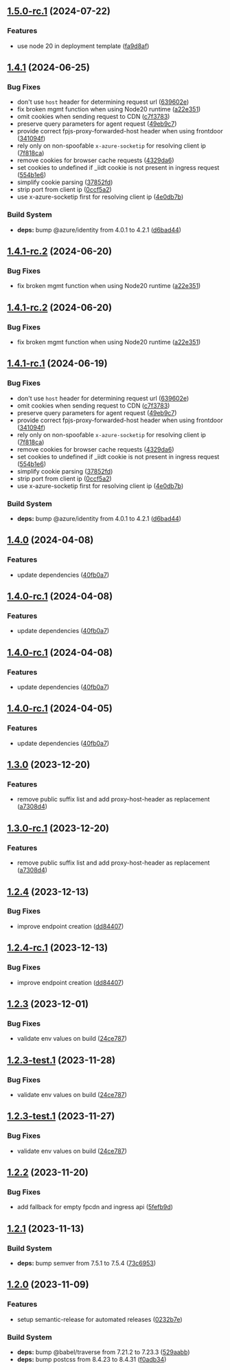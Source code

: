 ## [1.5.0-rc.1](https://github.com/fingerprintjs/fingerprint-pro-azure-integration/compare/v1.4.1...v1.5.0-rc.1) (2024-07-22)


### Features

* use node 20 in deployment template ([fa9d8af](https://github.com/fingerprintjs/fingerprint-pro-azure-integration/commit/fa9d8afe35f78465792bd27c1b1dd7f236d44cbd))

## [1.4.1](https://github.com/fingerprintjs/fingerprint-pro-azure-integration/compare/v1.4.0...v1.4.1) (2024-06-25)


### Bug Fixes

* don't use `host` header for determining request url ([639602e](https://github.com/fingerprintjs/fingerprint-pro-azure-integration/commit/639602e06beae4433a06f32357d6ccdd4488486d))
* fix broken mgmt function when using Node20 runtime ([a22e351](https://github.com/fingerprintjs/fingerprint-pro-azure-integration/commit/a22e3517dec67dc0b8bbf5c0755560ee23ba3b20))
* omit cookies when sending request to CDN ([c7f3783](https://github.com/fingerprintjs/fingerprint-pro-azure-integration/commit/c7f3783280ed4c87d33e938bc19446c3c408f14f))
* preserve query parameters for agent request ([49eb9c7](https://github.com/fingerprintjs/fingerprint-pro-azure-integration/commit/49eb9c7fd1ed51baae67ac652fc085fbc3c7e7bf))
* provide correct fpjs-proxy-forwarded-host header when using frontdoor ([341094f](https://github.com/fingerprintjs/fingerprint-pro-azure-integration/commit/341094f7b3f8ba3e67b88503b90089ce189b94e2))
* rely only on non-spoofable `x-azure-socketip` for resolving client ip ([7f818ca](https://github.com/fingerprintjs/fingerprint-pro-azure-integration/commit/7f818ca38e9ffd6d6b88e7757be1da66d8c9581b))
* remove cookies for browser cache requests ([4329da6](https://github.com/fingerprintjs/fingerprint-pro-azure-integration/commit/4329da66fdba1b152f7195b8eaca259c2c34860b))
* set cookies to undefined if _iidt cookie is not present in ingress request ([554b1e6](https://github.com/fingerprintjs/fingerprint-pro-azure-integration/commit/554b1e6876bf0bb8fb1f0fe445fc5875a27126d7))
* simplify cookie parsing ([37852fd](https://github.com/fingerprintjs/fingerprint-pro-azure-integration/commit/37852fd1a27f685413730fa5f6b92d71a8207fd3))
* strip port from client ip ([0ccf5a2](https://github.com/fingerprintjs/fingerprint-pro-azure-integration/commit/0ccf5a218badba417a704136b521a89f34724c01))
* use x-azure-socketip first for resolving client ip ([4e0db7b](https://github.com/fingerprintjs/fingerprint-pro-azure-integration/commit/4e0db7b07530c2542130e87a0cefc78350a5bebf))


### Build System

* **deps:** bump @azure/identity from 4.0.1 to 4.2.1 ([d6bad44](https://github.com/fingerprintjs/fingerprint-pro-azure-integration/commit/d6bad442dfa95af4fc89baca8a636f580daeeed5))

## [1.4.1-rc.2](https://github.com/fingerprintjs/fingerprint-pro-azure-integration/compare/v1.4.1-rc.1...v1.4.1-rc.2) (2024-06-20)


### Bug Fixes

* fix broken mgmt function when using Node20 runtime ([a22e351](https://github.com/fingerprintjs/fingerprint-pro-azure-integration/commit/a22e3517dec67dc0b8bbf5c0755560ee23ba3b20))

## [1.4.1-rc.2](https://github.com/fingerprintjs/fingerprint-pro-azure-integration/compare/v1.4.1-rc.1...v1.4.1-rc.2) (2024-06-20)


### Bug Fixes

* fix broken mgmt function when using Node20 runtime ([a22e351](https://github.com/fingerprintjs/fingerprint-pro-azure-integration/commit/a22e3517dec67dc0b8bbf5c0755560ee23ba3b20))

## [1.4.1-rc.1](https://github.com/fingerprintjs/fingerprint-pro-azure-integration/compare/v1.4.0...v1.4.1-rc.1) (2024-06-19)


### Bug Fixes

* don't use `host` header for determining request url ([639602e](https://github.com/fingerprintjs/fingerprint-pro-azure-integration/commit/639602e06beae4433a06f32357d6ccdd4488486d))
* omit cookies when sending request to CDN ([c7f3783](https://github.com/fingerprintjs/fingerprint-pro-azure-integration/commit/c7f3783280ed4c87d33e938bc19446c3c408f14f))
* preserve query parameters for agent request ([49eb9c7](https://github.com/fingerprintjs/fingerprint-pro-azure-integration/commit/49eb9c7fd1ed51baae67ac652fc085fbc3c7e7bf))
* provide correct fpjs-proxy-forwarded-host header when using frontdoor ([341094f](https://github.com/fingerprintjs/fingerprint-pro-azure-integration/commit/341094f7b3f8ba3e67b88503b90089ce189b94e2))
* rely only on non-spoofable `x-azure-socketip` for resolving client ip ([7f818ca](https://github.com/fingerprintjs/fingerprint-pro-azure-integration/commit/7f818ca38e9ffd6d6b88e7757be1da66d8c9581b))
* remove cookies for browser cache requests ([4329da6](https://github.com/fingerprintjs/fingerprint-pro-azure-integration/commit/4329da66fdba1b152f7195b8eaca259c2c34860b))
* set cookies to undefined if _iidt cookie is not present in ingress request ([554b1e6](https://github.com/fingerprintjs/fingerprint-pro-azure-integration/commit/554b1e6876bf0bb8fb1f0fe445fc5875a27126d7))
* simplify cookie parsing ([37852fd](https://github.com/fingerprintjs/fingerprint-pro-azure-integration/commit/37852fd1a27f685413730fa5f6b92d71a8207fd3))
* strip port from client ip ([0ccf5a2](https://github.com/fingerprintjs/fingerprint-pro-azure-integration/commit/0ccf5a218badba417a704136b521a89f34724c01))
* use x-azure-socketip first for resolving client ip ([4e0db7b](https://github.com/fingerprintjs/fingerprint-pro-azure-integration/commit/4e0db7b07530c2542130e87a0cefc78350a5bebf))


### Build System

* **deps:** bump @azure/identity from 4.0.1 to 4.2.1 ([d6bad44](https://github.com/fingerprintjs/fingerprint-pro-azure-integration/commit/d6bad442dfa95af4fc89baca8a636f580daeeed5))

## [1.4.0](https://github.com/fingerprintjs/fingerprint-pro-azure-integration/compare/v1.3.0...v1.4.0) (2024-04-08)


### Features

* update dependencies ([40fb0a7](https://github.com/fingerprintjs/fingerprint-pro-azure-integration/commit/40fb0a7cfa5cebe7f682ea66083c90b88a11e00c))

## [1.4.0-rc.1](https://github.com/fingerprintjs/fingerprint-pro-azure-integration/compare/v1.3.0...v1.4.0-rc.1) (2024-04-08)


### Features

* update dependencies ([40fb0a7](https://github.com/fingerprintjs/fingerprint-pro-azure-integration/commit/40fb0a7cfa5cebe7f682ea66083c90b88a11e00c))

## [1.4.0-rc.1](https://github.com/fingerprintjs/fingerprint-pro-azure-integration/compare/v1.3.0...v1.4.0-rc.1) (2024-04-08)


### Features

* update dependencies ([40fb0a7](https://github.com/fingerprintjs/fingerprint-pro-azure-integration/commit/40fb0a7cfa5cebe7f682ea66083c90b88a11e00c))

## [1.4.0-rc.1](https://github.com/fingerprintjs/fingerprint-pro-azure-integration/compare/v1.3.0...v1.4.0-rc.1) (2024-04-05)


### Features

* update dependencies ([40fb0a7](https://github.com/fingerprintjs/fingerprint-pro-azure-integration/commit/40fb0a7cfa5cebe7f682ea66083c90b88a11e00c))

## [1.3.0](https://github.com/fingerprintjs/fingerprint-pro-azure-integration/compare/v1.2.4...v1.3.0) (2023-12-20)


### Features

* remove public suffix list and add proxy-host-header as replacement ([a7308d4](https://github.com/fingerprintjs/fingerprint-pro-azure-integration/commit/a7308d47c99ca73d7285a14275f8baf614937781))

## [1.3.0-rc.1](https://github.com/fingerprintjs/fingerprint-pro-azure-integration/compare/v1.2.4...v1.3.0-rc.1) (2023-12-20)


### Features

* remove public suffix list and add proxy-host-header as replacement ([a7308d4](https://github.com/fingerprintjs/fingerprint-pro-azure-integration/commit/a7308d47c99ca73d7285a14275f8baf614937781))

## [1.2.4](https://github.com/fingerprintjs/fingerprint-pro-azure-integration/compare/v1.2.3...v1.2.4) (2023-12-13)


### Bug Fixes

* improve endpoint creation ([dd84407](https://github.com/fingerprintjs/fingerprint-pro-azure-integration/commit/dd84407f10cb4a010c3cfc73b02ae41e95d086e5))

## [1.2.4-rc.1](https://github.com/fingerprintjs/fingerprint-pro-azure-integration/compare/v1.2.3...v1.2.4-rc.1) (2023-12-13)


### Bug Fixes

* improve endpoint creation ([dd84407](https://github.com/fingerprintjs/fingerprint-pro-azure-integration/commit/dd84407f10cb4a010c3cfc73b02ae41e95d086e5))

## [1.2.3](https://github.com/fingerprintjs/fingerprint-pro-azure-integration/compare/v1.2.2...v1.2.3) (2023-12-01)


### Bug Fixes

* validate env values on build ([24ce787](https://github.com/fingerprintjs/fingerprint-pro-azure-integration/commit/24ce787358bb2fdca0be9fac9623338912c26b4c))

## [1.2.3-test.1](https://github.com/fingerprintjs/fingerprint-pro-azure-integration/compare/v1.2.2...v1.2.3-test.1) (2023-11-28)


### Bug Fixes

* validate env values on build ([24ce787](https://github.com/fingerprintjs/fingerprint-pro-azure-integration/commit/24ce787358bb2fdca0be9fac9623338912c26b4c))

## [1.2.3-test.1](https://github.com/fingerprintjs/fingerprint-pro-azure-integration/compare/v1.2.2...v1.2.3-test.1) (2023-11-27)


### Bug Fixes

* validate env values on build ([24ce787](https://github.com/fingerprintjs/fingerprint-pro-azure-integration/commit/24ce787358bb2fdca0be9fac9623338912c26b4c))

## [1.2.2](https://github.com/fingerprintjs/fingerprint-pro-azure-integration/compare/v1.2.1...v1.2.2) (2023-11-20)


### Bug Fixes

* add fallback for empty fpcdn and ingress api ([5fefb9d](https://github.com/fingerprintjs/fingerprint-pro-azure-integration/commit/5fefb9d1a69177c81769e3f5bc115b9deead0db5))

## [1.2.1](https://github.com/fingerprintjs/fingerprint-pro-azure-integration/compare/v1.2.0...v1.2.1) (2023-11-13)


### Build System

* **deps:** bump semver from 7.5.1 to 7.5.4 ([73c6953](https://github.com/fingerprintjs/fingerprint-pro-azure-integration/commit/73c6953e543e11d0b3742801b792aecd66543bfd))

## [1.2.0](https://github.com/fingerprintjs/fingerprint-pro-azure-integration/compare/v1.1.2...v1.2.0) (2023-11-09)


### Features

* setup semantic-release for automated releases ([0232b7e](https://github.com/fingerprintjs/fingerprint-pro-azure-integration/commit/0232b7e416ad1d8e8bf084645838e84db68173ea))


### Build System

* **deps:** bump @babel/traverse from 7.21.2 to 7.23.3 ([529aabb](https://github.com/fingerprintjs/fingerprint-pro-azure-integration/commit/529aabb2fecd49514e1aebb7e839a7c7a2ad1374))
* **deps:** bump postcss from 8.4.23 to 8.4.31 ([f0adb34](https://github.com/fingerprintjs/fingerprint-pro-azure-integration/commit/f0adb34d9a46fcb88138e20eeb4e3e1cf9448ddb))
